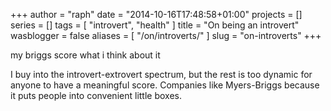 +++
author = "raph"
date = "2014-10-16T17:48:58+01:00"
projects = []
series = []
tags = [ "introvert", "health" ]
title = "On being an introvert"
wasblogger = false
aliases = [ "/on/introverts/" ]
slug = "on-introverts"
+++

my briggs score
what i think about it


I buy into the introvert-extrovert spectrum, but the rest is too dynamic for anyone to have a meaningful score. Companies like Myers-Briggs because it puts people into convenient little boxes.
